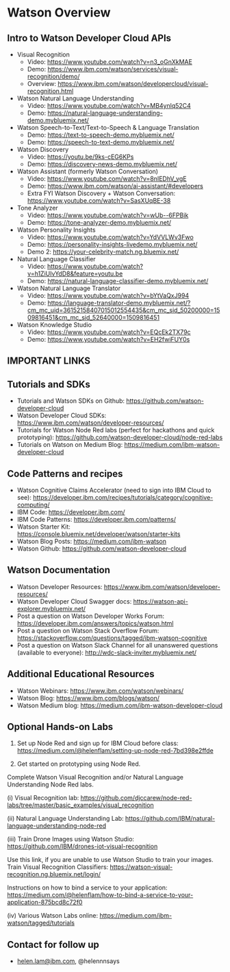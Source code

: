 # Watson Overview 

## Intro to Watson Developer Cloud APIs
* Visual Recognition
  * Video: https://www.youtube.com/watch?v=n3_oGnXkMAE
  * Demo: https://www.ibm.com/watson/services/visual-recognition/demo/
  * Overview: https://www.ibm.com/watson/developercloud/visual-recognition.html
* Watson Natural Language Understanding
  * Video: https://www.youtube.com/watch?v=MB4ynlq52C4
  * Demo: https://natural-language-understanding-demo.mybluemix.net/ 
* Watson Speech-to-Text/Text-to-Speech & Language Translation 
  * Demo: https://text-to-speech-demo.mybluemix.net/
  * Demo: https://speech-to-text-demo.mybluemix.net/
* Watson Discovery
  * Video: https://youtu.be/9ks-cEG6KPs
  * Demo: https://discovery-news-demo.mybluemix.net/
* Watson Assistant (formerly Watson Conversation) 
  * Video: https://www.youtube.com/watch?v=8nIEDhV_vgE
  * Demo: https://www.ibm.com/watson/ai-assistant/#developers
  * Extra FYI Watson Discovery + Watson Conversation: https://www.youtube.com/watch?v=SasXUqBE-38
* Tone Analyzer 
  * Video: https://www.youtube.com/watch?v=wUb--6FPBik
  * Demo: https://tone-analyzer-demo.mybluemix.net/
* Watson Personality Insights
  * Video: https://www.youtube.com/watch?v=YdVVLWv3Fwo
  * Demo: https://personality-insights-livedemo.mybluemix.net/
  * Demo 2: https://your-celebrity-match.ng.bluemix.net/
* Natural Language Classifier
  * Video: https://www.youtube.com/watch?v=h1ZiUIvYdD8&feature=youtu.be
  * Demo: https://natural-language-classifier-demo.mybluemix.net/
* Watson Natural Language Translator 
  * Video: https://www.youtube.com/watch?v=bYtVaQxJ994 
  * Demo: https://language-translator-demo.mybluemix.net/?cm_mc_uid=36152158407015012554435&cm_mc_sid_50200000=1509816451&cm_mc_sid_52640000=1509816451
* Watson Knowledge Studio 
  * Video: https://www.youtube.com/watch?v=EQcEk2TX79c
  * Demo: https://www.youtube.com/watch?v=EH2fwiFUY0s

## IMPORTANT LINKS 

## Tutorials and SDKs
* Tutorials and Watson SDKs on Github: https://github.com/watson-developer-cloud
* Watson Developer Cloud SDKs: https://www.ibm.com/watson/developer-resources/
* Tutorials for Watson Node Red labs (perfect for hackathons and quick prototyping): https://github.com/watson-developer-cloud/node-red-labs
* Tutorials on Watson on Medium Blog: https://medium.com/ibm-watson-developer-cloud

## Code Patterns and recipes

* Watson Cognitive Claims Accelerator (need to sign into IBM Cloud to see): https://developer.ibm.com/recipes/tutorials/category/cognitive-computing/
* IBM Code: https://developer.ibm.com/
* IBM Code Patterns: https://developer.ibm.com/patterns/
* Watson Starter Kit: https://console.bluemix.net/developer/watson/starter-kits
* Watson Blog Posts: https://medium.com/ibm-watson
* Watson Github: https://github.com/watson-developer-cloud

## Watson Documentation 

* Watson Developer Resources: https://www.ibm.com/watson/developer-resources/
* Watson Developer Cloud Swagger docs: https://watson-api-explorer.mybluemix.net/
* Post a question on Watson Developer Works Forum: https://developer.ibm.com/answers/topics/watson.html
* Post a question on Watson Stack Overflow Forum: https://stackoverflow.com/questions/tagged/ibm-watson-cognitive
* Post a question on Watson Slack Channel for all unanswered questions (available to everyone): http://wdc-slack-inviter.mybluemix.net/

## Additional Educational Resources 

* Watson Webinars: https://www.ibm.com/watson/webinars/
* Watson Blog: https://www.ibm.com/blogs/watson/
* Watson Medium blog:  https://medium.com/ibm-watson-developer-cloud

## Optional Hands-on Labs

1. Set up Node Red and sign up for IBM Cloud before class: https://medium.com/@helenflam/setting-up-node-red-7bd398e2ffde

2. Get started on prototyping using Node Red. 

Complete  Watson Visual Recognition and/or Natural Language Understanding Node Red labs. 

(i) Visual Recognition lab: https://github.com/djccarew/node-red-labs/tree/master/basic_examples/visual_recognition

(ii) Natural Language Understanding Lab: https://github.com/IBM/natural-language-understanding-node-red

(iii) Train Drone Images using Watson Studio: https://github.com/IBM/drones-iot-visual-recognition

Use this link, if you are unable to use Watson Studio to train your images. Train Visual Recognition Classifiers: https://watson-visual-recognition.ng.bluemix.net/login/

Instructions on how to bind a service to your application: https://medium.com/@helenflam/how-to-bind-a-service-to-your-application-875bcd8c72f0

(iv) Various Watson Labs online: https://medium.com/ibm-watson/tagged/tutorials

## Contact for follow up 

* helen.lam@ibm.com, @helennnsays

